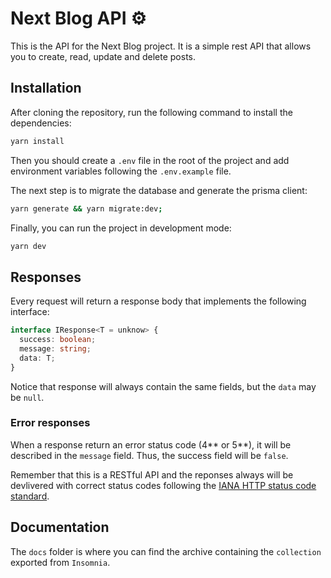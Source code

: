 # Next Blog API ⚙️

This is the API for the Next Blog project. It is a simple rest API that allows you to create, read, update and delete posts.

## Installation

After cloning the repository, run the following command to install the dependencies:

```bash
yarn install
```

Then you should create a `.env` file in the root of the project and add environment variables following the `.env.example` file.

The next step is to migrate the database and generate the prisma client:

```bash
yarn generate && yarn migrate:dev;
```

Finally, you can run the project in development mode:

```bash
yarn dev

```

## Responses
Every request will return a response body that implements the following interface:
```typescript
interface IResponse<T = unknow> {
  success: boolean;
  message: string;
  data: T;
}
```

Notice that response will always contain the same fields, but the `data` may be `null`.
### Error responses
When a response return an error status code (4** or 5**), it will be described in the `message` field. Thus, the success field will be `false`.

Remember that this is a RESTful API and the reponses always will be devlivered with correct status codes following the [IANA HTTP status code standard](https://www.iana.org/assignments/http-status-codes/http-status-codes.xhtml).

## Documentation
The `docs` folder is where you can find the archive containing the `collection` exported from `Insomnia`.
